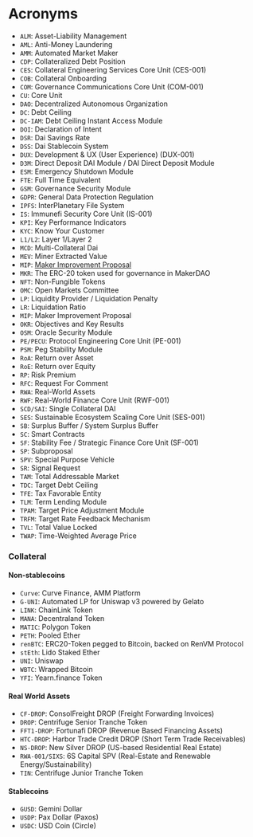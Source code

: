 # Acronyms

* `ALM`: Asset-Liability Management
* `AML`: Anti-Money Laundering
* `AMM`: Automated Market Maker
* `CDP`: Collateralized Debt Position
* `CES`: Collateral Engineering Services Core Unit (CES-001)
* `COB`: Collateral Onboarding
* `COM`: Governance Communications Core Unit (COM-001)
* `CU`: Core Unit
* `DAO`: Decentralized Autonomous Organization
* `DC`: Debt Ceiling
* `DC-IAM`: Debt Ceiling Instant Access Module
* `DOI`: Declaration of Intent
* `DSR`: Dai Savings Rate
* `DSS`: Dai Stablecoin System
* `DUX`: Development & UX (User Experience) (DUX-001)
* `D3M`: Direct Deposit DAI Module / DAI Direct Deposit Module
* `ESM`: Emergency Shutdown Module
* `FTE`: Full Time Equivalent
* `GSM`: Governance Security Module
* `GDPR`: General Data Protection Regulation
* `IPFS`: InterPlanetary File System
* `IS`: Immunefi Security Core Unit (IS-001)
* `KPI`: Key Performance Indicators
* `KYC`: Know Your Customer
* `L1/L2`: Layer 1/Layer 2
* `MCD`: Multi-Collateral Dai
* `MEV`: Miner Extracted Value
* `MIP`: [Maker Improvement Proposal](../governance/mips.md)
* `MKR`: The ERC-20 token used for governance in MakerDAO
* `NFT`: Non-Fungible Tokens
* `OMC`: Open Markets Committee
* `LP`: Liquidity Provider / Liquidation Penalty
* `LR`: Liquidation Ratio
* `MIP`: Maker Improvement Proposal
* `OKR`: Objectives and Key Results
* `OSM`: Oracle Security Module
* `PE/PECU`: Protocol Engineering Core Unit (PE-001)
* `PSM`: Peg Stability Module
* `RoA`: Return over Asset
* `RoE`: Return over Equity
* `RP`: Risk Premium
* `RFC`: Request For Comment
* `RWA`: Real-World Assets
* `RWF`: Real-World Finance Core Unit (RWF-001)
* `SCD/SAI`: Single Collateral DAI
* `SES`: Sustainable Ecosystem Scaling Core Unit (SES-001)
* `SB`: Surplus Buffer / System Surplus Buffer
* `SC`: Smart Contracts
* `SF`: Stability Fee / Strategic Finance Core Unit (SF-001)
* `SP`: Subproposal
* `SPV`: Special Purpose Vehicle
* `SR`: Signal Request
* `TAM`: Total Addressable Market
* `TDC`: Target Debt Ceiling
* `TFE`: Tax Favorable Entity
* `TLM`: Term Lending Module
* `TPAM`: Target Price Adjustment Module
* `TRFM`: Target Rate Feedback Mechanism
* `TVL`: Total Value Locked
* `TWAP`: Time-Weighted Average Price

### **Collateral**


#### Non-stablecoins
* `Curve`:  Curve Finance, AMM Platform
* `G-UNI`: Automated LP for Uniswap v3 powered by Gelato
* `LINK`: ChainLink Token
* `MANA`: Decentraland Token
* `MATIC`: Polygon Token
* `PETH`: Pooled Ether
* `renBTC`: ERC20-Token pegged to Bitcoin, backed on RenVM Protocol
* `stEth`: Lido Staked Ether
* `UNI`: Uniswap
* `WBTC`: Wrapped Bitcoin
* `YFI`: Yearn.finance Token

#### Real World Assets
* `CF-DROP`: ConsolFreight DROP (Freight Forwarding Invoices)
* `DROP`: Centrifuge Senior Tranche Token
* `FFT1-DROP`: Fortunafi DROP (Revenue Based Financing Assets)
* `HTC-DROP`: Harbor Trade Credit DROP (Short Term Trade Receivables)
* `NS-DROP`: New Silver DROP (US-based Residential Real Estate)
* `RWA-001/SIXS`: 6S Capital SPV (Real-Estate and Renewable Energy/Sustainability)
* `TIN`: Centrifuge Junior Tranche Token

#### Stablecoins
* `GUSD`: Gemini Dollar
* `USDP`: Pax Dollar (Paxos)
* `USDC`: USD Coin (Circle)
